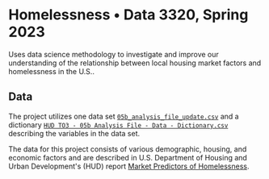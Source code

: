 # Homelessness • Data 3320, Spring 2023
Uses data science methodology to investigate and improve our understanding of the relationship between local housing market factors and homelessness in the U.S..

## Data
The project utilizes one data set [`05b_analysis_file_update.csv`](https://github.com/lbomine/Homelessness/blob/12b6714e2dd3cd70d6703a2963ea075f632d0dbc/05b_analysis_file_update.csv) and a dictionary [`HUD TO3 - 05b Analysis File - Data - Dictionary.csv`](https://github.com/lbomine/Homelessness/blob/12b6714e2dd3cd70d6703a2963ea075f632d0dbc/HUD%20TO3%20-%2005b%20Analysis%20File%20-%20Data%20-%20Dictionary.csv) describing the variables in the data set. 

The data for this project consists of various demographic, housing, and economic factors and are described in U.S. Department of Housing and Urban Development's (HUD) report [Market Predictors of Homelessness](https://www.huduser.gov/portal/sites/default/files/pdf/Market-Predictors-of-Homelessness.pdf).
